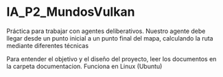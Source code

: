 # IA_P2_MundosVulkan
Práctica para trabajar con agentes deliberativos. Nuestro agente debe llegar desde un punto inicial a un punto final del mapa, calculando la ruta mediante diferentes técnicas

Para entender el objetivo y el diseño del proyecto, leer los documentos en la carpeta documentacion.
Funciona en Linux (Ubuntu)